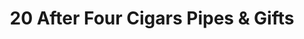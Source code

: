 ---
title: "20 After Four Cigars Pipes & Gifts"
url: /lloydminster/20-after-four-cigars-pipes-und-gifts/
shop: Kramladen
---
